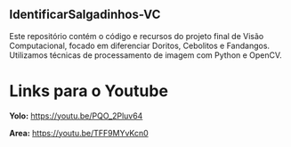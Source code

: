## IdentificarSalgadinhos-VC

Este repositório contém o código e recursos do projeto final de Visão Computacional, focado em diferenciar Doritos, Cebolitos e Fandangos. Utilizamos técnicas de processamento de imagem com Python e OpenCV.

# Links para o Youtube

**Yolo:** https://youtu.be/PQO_2Pluv64

**Area:** https://youtu.be/TFF9MYvKcn0
